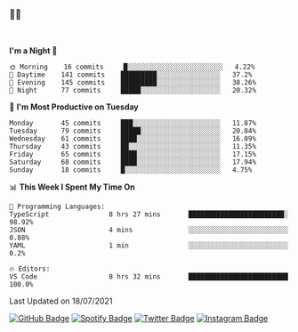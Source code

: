 ### 🤙🍺

<!-- <a href="https://github-readme-stats.vercel.app/api?username=hzak2xx&count_private=true&show_icons=true&theme=dracula">
  <img align="center" src="https://github-readme-stats.vercel.app/api?username=hzak2xx&count_private=true&show_icons=true&theme=dracula" />
</a>
</br> -->
</br>

<!--START_SECTION:waka-->
**I'm a Night 🦉** 

```text
🌞 Morning    16 commits     █░░░░░░░░░░░░░░░░░░░░░░░░   4.22% 
🌆 Daytime    141 commits    █████████░░░░░░░░░░░░░░░░   37.2% 
🌃 Evening    145 commits    █████████░░░░░░░░░░░░░░░░   38.26% 
🌙 Night      77 commits     █████░░░░░░░░░░░░░░░░░░░░   20.32%

```
📅 **I'm Most Productive on Tuesday** 

```text
Monday       45 commits     ███░░░░░░░░░░░░░░░░░░░░░░   11.87% 
Tuesday      79 commits     █████░░░░░░░░░░░░░░░░░░░░   20.84% 
Wednesday    61 commits     ████░░░░░░░░░░░░░░░░░░░░░   16.09% 
Thursday     43 commits     ██░░░░░░░░░░░░░░░░░░░░░░░   11.35% 
Friday       65 commits     ████░░░░░░░░░░░░░░░░░░░░░   17.15% 
Saturday     68 commits     ████░░░░░░░░░░░░░░░░░░░░░   17.94% 
Sunday       18 commits     █░░░░░░░░░░░░░░░░░░░░░░░░   4.75%

```


📊 **This Week I Spent My Time On** 

```text
💬 Programming Languages: 
TypeScript               8 hrs 27 mins       ████████████████████████░   98.92% 
JSON                     4 mins              ░░░░░░░░░░░░░░░░░░░░░░░░░   0.88% 
YAML                     1 min               ░░░░░░░░░░░░░░░░░░░░░░░░░   0.2%

🔥 Editors: 
VS Code                  8 hrs 32 mins       █████████████████████████   100.0%

```


 Last Updated on 18/07/2021
<!--END_SECTION:waka-->

[![GitHub Badge](https://img.shields.io/badge/GitHub-100000?style=for-the-badge&logo=github&logoColor=white)](https://github.com/hzak2xx)
[![Spotify Badge](https://img.shields.io/badge/Spotify-1ED760?&style=for-the-badge&logo=spotify&logoColor=white)](https://open.spotify.com/user/uf90s6sbbh75a1mt44clkhkvf)
[![Twitter Badge](https://img.shields.io/badge/Twitter-1DA1F2?style=for-the-badge&logo=twitter&logoColor=white)](https://twitter.com/hzak2xx)
[![Instagram Badge](https://img.shields.io/badge/Instagram-E4405F?style=for-the-badge&logo=instagram&logoColor=white)](https://www.instagram.com/hzak2xx/)
